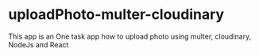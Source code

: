 # uploadPhoto-multer-cloudinary
This app is an One task app how to upload photo using multer,  cloudinary, NodeJs and React
